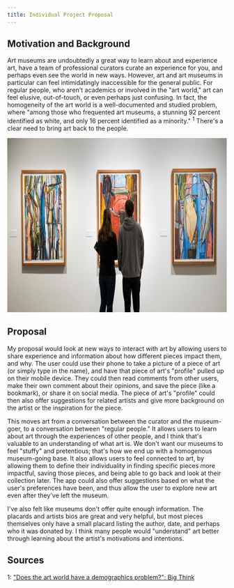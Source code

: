 ```yaml
---
title: Individual Project Proposal
---
```


## Motivation and Background

Art museums are undoubtedly a great way to learn about and experience art, have a team of professional curators curate an experience 
for you, and perhaps even see the world in new ways. However, art and art museums in particular can feel intimidatingly inaccessible 
for the general public. For regular people, who aren't academics or involved in the "art world," art can feel elusive, out-of-touch, 
or even perhaps just confusing. In fact, the homogeneity of the art world is a well-documented and studied problem, where "among those 
who frequented art museums, a stunning 92 percent identified as white, and only 16 percent identified as a minority." <sup>1</sup> 
There's a clear need to bring art back to the people. 

<img src="../img/art-museum.jpg" alt="Art Museum" style="height: 400px;"/>  

## Proposal

My proposal would look at new ways to interact with art by allowing users to share experience and information about how different 
pieces impact them, and why.
The user could use their phone to take a picture of a piece of art (or simply type in the name), and have that 
piece of art's "profile" pulled up on their mobile device. They could then read comments from other users, make their own 
comment about their opinions, and save the piece (like a bookmark), or share it on social media. The piece of art's "profile" 
could then also offer suggestions for related artists and give more background on the artist or the inspiration for the piece. 

This moves art from a conversation between the curator and the museum-goer, to a conversation between "regular people." 
It allows users to learn about art through the experiences of other people, and I think that's valuable to an understanding of what art is. 
We don't want our museums to feel "stuffy" and pretentious; that's how we end up with a homogenous museum-going base. 
It also allows users to feel connected to art, by allowing them to define their individuality in finding specific pieces more 
impactful, saving those pieces, and being able to go back and look at their collection later. The app could also offer suggestions 
based on what the user's preferences have been, and thus allow the user to explore new art even after they've left the museum. 

I've also felt like museums don't offer quite enough information. The placards and artists bios are great and very helpful, 
but most pieces themselves only have a small placard listing the author, date, and perhaps who it was donated by. I think many 
people would "understand" art better through learning about the artist's motivations and intentions. 



## Sources

1: ["Does the art world have a demographics problem?": Big Think](http://bigthink.com/Picture-This/does-the-art-world-have-a-demographics-problem)
